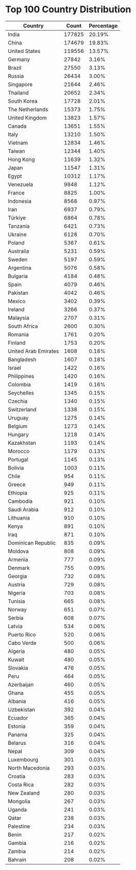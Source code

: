 # Top 100 Country Distribution
| Country | Count | Percentage |
|----|----|----|
| India | 177825 | 20.19% |
| China | 174679 | 19.83% |
| United States | 119556 | 13.57% |
| Germany | 27842 | 3.16% |
| Brazil | 27550 | 3.13% |
| Russia | 26434 | 3.00% |
| Singapore | 21644 | 2.46% |
| Thailand | 20652 | 2.34% |
| South Korea | 17728 | 2.01% |
| The Netherlands | 15373 | 1.75% |
| United Kingdom | 13823 | 1.57% |
| Canada | 13651 | 1.55% |
| Italy | 13210 | 1.50% |
| Vietnam | 12834 | 1.46% |
| Taiwan | 12344 | 1.40% |
| Hong Kong | 11639 | 1.32% |
| Japan | 11547 | 1.31% |
| Egypt | 10312 | 1.17% |
| Venezuela | 9848 | 1.12% |
| France | 8825 | 1.00% |
| Indonesia | 8568 | 0.97% |
| Iran | 6937 | 0.79% |
| Türkiye | 6864 | 0.78% |
| Tanzania | 6421 | 0.73% |
| Ukraine | 6128 | 0.70% |
| Poland | 5367 | 0.61% |
| Australia | 5231 | 0.59% |
| Sweden | 5197 | 0.59% |
| Argentina | 5076 | 0.58% |
| Bulgaria | 4184 | 0.48% |
| Spain | 4079 | 0.46% |
| Pakistan | 4042 | 0.46% |
| Mexico | 3402 | 0.39% |
| Ireland | 3266 | 0.37% |
| Malaysia | 2707 | 0.31% |
| South Africa | 2600 | 0.30% |
| Romania | 1761 | 0.20% |
| Finland | 1753 | 0.20% |
| United Arab Emirates | 1608 | 0.18% |
| Bangladesh | 1607 | 0.18% |
| Israel | 1422 | 0.16% |
| Philippines | 1420 | 0.16% |
| Colombia | 1419 | 0.16% |
| Seychelles | 1345 | 0.15% |
| Czechia | 1340 | 0.15% |
| Switzerland | 1338 | 0.15% |
| Uruguay | 1275 | 0.14% |
| Belgium | 1273 | 0.14% |
| Hungary | 1218 | 0.14% |
| Kazakhstan | 1193 | 0.14% |
| Morocco | 1179 | 0.13% |
| Portugal | 1145 | 0.13% |
| Bolivia | 1003 | 0.11% |
| Chile | 954 | 0.11% |
| Greece | 949 | 0.11% |
| Ethiopia | 925 | 0.11% |
| Cambodia | 921 | 0.10% |
| Saudi Arabia | 912 | 0.10% |
| Lithuania | 910 | 0.10% |
| Kenya | 891 | 0.10% |
| Iraq | 871 | 0.10% |
| Dominican Republic | 835 | 0.09% |
| Moldova | 808 | 0.09% |
| Armenia | 777 | 0.09% |
| Denmark | 755 | 0.09% |
| Georgia | 732 | 0.08% |
| Austria | 729 | 0.08% |
| Nigeria | 703 | 0.08% |
| Tunisia | 665 | 0.08% |
| Norway | 651 | 0.07% |
| Serbia | 608 | 0.07% |
| Latvia | 534 | 0.06% |
| Puerto Rico | 520 | 0.06% |
| Cabo Verde | 500 | 0.06% |
| Algeria | 480 | 0.05% |
| Kuwait | 480 | 0.05% |
| Slovakia | 476 | 0.05% |
| Peru | 464 | 0.05% |
| Azerbaijan | 460 | 0.05% |
| Ghana | 455 | 0.05% |
| Albania | 416 | 0.05% |
| Uzbekistan | 392 | 0.04% |
| Ecuador | 365 | 0.04% |
| Estonia | 359 | 0.04% |
| Panama | 325 | 0.04% |
| Belarus | 316 | 0.04% |
| Nepal | 309 | 0.04% |
| Luxembourg | 301 | 0.03% |
| North Macedonia | 293 | 0.03% |
| Croatia | 283 | 0.03% |
| Costa Rica | 282 | 0.03% |
| New Zealand | 280 | 0.03% |
| Mongolia | 267 | 0.03% |
| Uganda | 241 | 0.03% |
| Qatar | 238 | 0.03% |
| Palestine | 234 | 0.03% |
| Benin | 217 | 0.02% |
| Gambia | 216 | 0.02% |
| Zambia | 214 | 0.02% |
| Bahrain | 208 | 0.02% |
